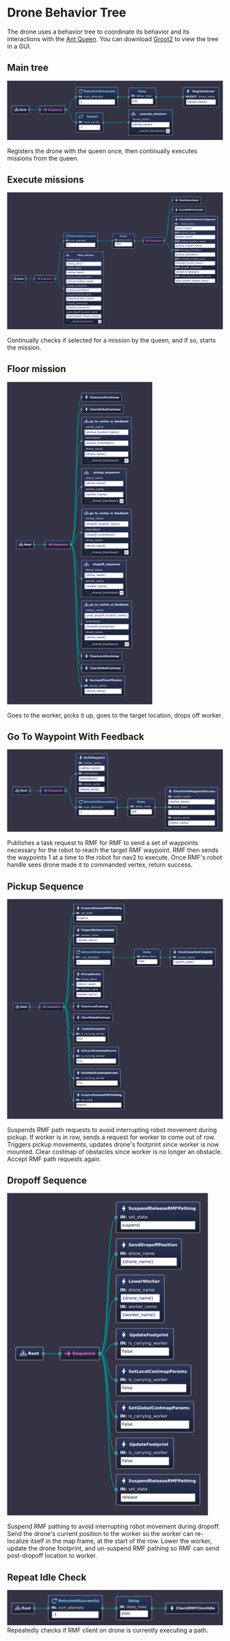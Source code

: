 # Drone Behavior Tree

The drone uses a behavior tree to coordinate its behavior and its interactions with the [Ant Queen](https://github.com/keenan88/ant-queen-ros2/tree/main). You can download [Groot2](https://www.behaviortree.dev/groot/) to view the tree in a GUI.

## Main tree
![alt text](images/1_main_bt.png)

Registers the drone with the queen once, then continually executes missions from the queen.

## Execute missions
![alt text](images/2_execute_missions.png)

Continually checks if selected for a mission by the queen, and if so, starts the mission.

## Floor mission
![alt text](images/3_floor_mission.png)

Goes to the worker, picks it up, goes to the target location, drops off worker.

## Go To Waypoint With Feedback
![alt text](images/4_go_to_vertex_with_feedback.png)

Publishes a task request to RMF for RMF to send a set of waypoints necessary for the robot to reach the target RMF waypoint. 
RMF then sends the waypoints 1 at a time to the robot for nav2 to execute.
Once RMF's robot handle sees drone made it to commanded vertex, return success.

## Pickup Sequence
![alt text](images/5_pickup_sequence.png)

Suspends RMF path requests to avoid interrupting robot movement during pickup.
If worker is in row, sends a request for worker to come out of row.
Triggers pickup movements, updates drone's footprint since worker is now mounted. Clear costmap of obstacles since worker is no longer an obstacle.
Accept RMF path requests again.

## Dropoff Sequence
![alt text](images/6_dropoff_sequence.png)

Suspend RMF pathing to avoid interrupting robot movement during dropoff.
Send the drone's current position to the worker so the worker can re-localize itself in the map frame, at the start of the row.
Lower the worker, update the drone footprint, and un-suspend RMF pathing so RMF can send post-dropoff location to worker.

## Repeat Idle Check
![alt text](images/7_idle_check.png)
Repeatedly checks if RMF client on drone is currently executing a path.
